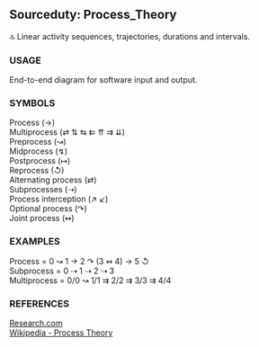 ## Sourceduty: Process_Theory

🔝 Linear activity sequences, trajectories, durations and intervals.

### USAGE

End-to-end diagram for software input and output.

### SYMBOLS

Process (→)
<br />
Multiprocess (⇄ ⇅ ⇆ ⇇ ⇈ ⇉ ⇊)
<br />
Preprocess (↝) 
<br />
Midprocess (↯) 
<br />
Postprocess (↦)
<br />
Reprocess (↺)
<br />
Alternating process (⇄)
<br />
Subprocesses (⇢)
<br />
Process interception (↗ ↙)
<br />
Optional process (↷)
<br />
Joint process (↭)

### EXAMPLES

Process = 0 ↝ 1 → 2 ↷ (3 ↭ 4) → 5 ↺
<br />
Subprocess = 0 ⇢ 1 ⇢ 2 ⇢ 3
<br />
Multiprocess = 0/0 ↝ 1/1 ⇉ 2/2 ⇉ 3/3 ⇉ 4/4 

### REFERENCES

[Research.com](https://research.com/education/what-is-information-processing-theory)
<br />
[Wikipedia - Process Theory](https://en.wikipedia.org/wiki/Process_theory)

